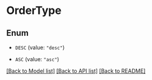 # OrderType

## Enum


* `DESC` (value: `"desc"`)

* `ASC` (value: `"asc"`)


[[Back to Model list]](../README.md#documentation-for-models) [[Back to API list]](../README.md#documentation-for-api-endpoints) [[Back to README]](../README.md)


